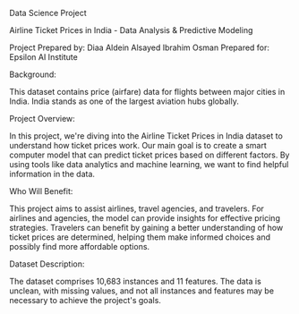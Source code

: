 Data Science Project

Airline Ticket Prices in India - Data Analysis & Predictive Modeling

Project Prepared by: Diaa Aldein Alsayed Ibrahim Osman
Prepared for: Epsilon AI Institute

Background:

This dataset contains price (airfare) data for flights between major cities in India. India stands as one of the largest aviation hubs globally.

Project Overview:

In this project, we're diving into the Airline Ticket Prices in India dataset to understand how ticket prices work. Our main goal is to create a smart computer model that can predict ticket prices based on different factors. By using tools like data analytics and machine learning, we want to find helpful information in the data.

Who Will Benefit:

This project aims to assist airlines, travel agencies, and travelers. For airlines and agencies, the model can provide insights for effective pricing strategies. Travelers can benefit by gaining a better understanding of how ticket prices are determined, helping them make informed choices and possibly find more affordable options.

Dataset Description:

The dataset comprises 10,683 instances and 11 features. The data is unclean, with missing values, and not all instances and features may be necessary to achieve the project's goals.
